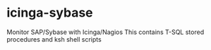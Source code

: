 # icinga-sybase
Monitor SAP/Sybase with Icinga/Nagios
This contains T-SQL stored procedures and ksh shell scripts
